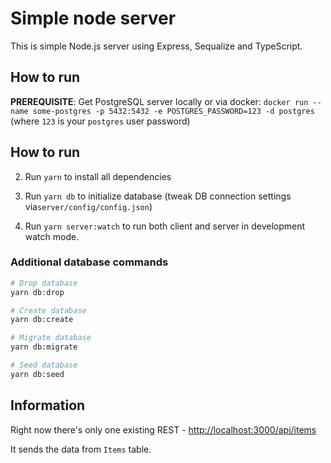 # Simple node server

This is simple Node.js server using Express, Sequalize and TypeScript.

## How to run

**PREREQUISITE**: Get PostgreSQL server locally or via docker:
`docker run --name some-postgres -p 5432:5432 -e POSTGRES_PASSWORD=123 -d postgres` (where `123` is your `postgres` user password)

## How to run

2. Run `yarn` to install all dependencies

3. Run `yarn db` to initialize database (tweak DB connection settings via`server/config/config.json`)

4. Run `yarn server:watch` to run both client and server in development watch mode. 


### Additional database commands
```bash
# Drop database
yarn db:drop

# Create database
yarn db:create

# Migrate database
yarn db:migrate

# Seed database
yarn db:seed
```

## Information

Right now there's only one existing REST - [http://localhost:3000/api/items](http://localhost:3000/api/items)

It sends the data from `Items` table.